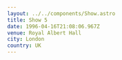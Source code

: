 ```yaml
---
layout: ../../components/Show.astro
title: Show 5
date: 1996-04-16T21:08:06.967Z
venue: Royal Albert Hall
city: London
country: UK
---
```

